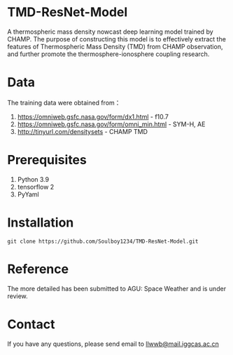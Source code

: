# TMD-ResNet-Model
A thermospheric mass density nowcast deep learning model trained by CHAMP.
The purpose of constructing this model is to effectively extract the features of Thermospheric Mass Density (TMD) from CHAMP observation, and further promote the thermosphere-ionosphere coupling research.

# Data
The training data were obtained from：
1. https://omniweb.gsfc.nasa.gov/form/dx1.html - f10.7
2. https://omniweb.gsfc.nasa.gov/form/omni_min.html - SYM-H, AE
3. http://tinyurl.com/densitysets - CHAMP TMD

# Prerequisites
1. Python 3.9
2. tensorflow 2
3. PyYaml

# Installation
`git clone https://github.com/Soulboy1234/TMD-ResNet-Model.git`

# Reference
The more detailed has been submitted to AGU: Space Weather and is under review.

# Contact
If you have any questions, please send email to llwwb@mail.iggcas.ac.cn
